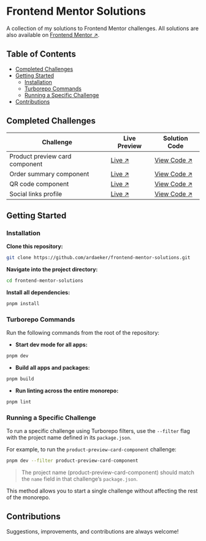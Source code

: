 # Frontend Mentor Solutions

A collection of my solutions to Frontend Mentor challenges. All solutions are also available on [Frontend Mentor ↗](https://www.frontendmentor.io/profile/ardaeker).

## Table of Contents

- [Completed Challenges](#completed-challenges)
- [Getting Started](#getting-started)
  - [Installation](#installation)
  - [Turborepo Commands](#turborepo-commands)
  - [Running a Specific Challenge](#running-a-specific-challenge)
- [Contributions](#contributions)

## Completed Challenges

| Challenge                      | Live Preview                                                   | Solution Code                                                                                                                         |
| ------------------------------ | -------------------------------------------------------------- | ------------------------------------------------------------------------------------------------------------------------------------- |
| Product preview card component | [Live ↗](https://product-preview-card-component.ardaeker.com) | [View Code ↗](https://github.com/ardaeker/frontend-mentor-solutions/tree/main/apps/challenges/newbie/product-preview-card-component) |
| Order summary component        | [Live ↗](https://order-summary-component.ardaeker.com)        | [View Code ↗](https://github.com/ardaeker/frontend-mentor-solutions/tree/main/apps/challenges/newbie/order-summary-component)        |
| QR code component              | [Live ↗](https://qr-code-component.ardaeker.com)              | [View Code ↗](https://github.com/ardaeker/frontend-mentor-solutions/tree/main/apps/challenges/newbie/qr-code-component)              |
| Social links profile           | [Live ↗](https://social-links-profile.ardaeker.com)           | [View Code ↗](https://github.com/ardaeker/frontend-mentor-solutions/tree/main/apps/challenges/newbie/social-links-profile)           |

## Getting Started

### Installation

**Clone this repository:**

```sh
git clone https://github.com/ardaeker/frontend-mentor-solutions.git
```

**Navigate into the project directory:**

```sh
cd frontend-mentor-solutions
```

**Install all dependencies:**

```sh
pnpm install
```

### Turborepo Commands

Run the following commands from the root of the repository:

- **Start dev mode for all apps:**

```sh
pnpm dev
```

- **Build all apps and packages:**

```sh
pnpm build
```

- **Run linting across the entire monorepo:**

```sh
pnpm lint
```

### Running a Specific Challenge

To run a specific challenge using Turborepo filters, use the `--filter` flag with the project name defined in its `package.json`.

For example, to run the `product-preview-card-component` challenge:

```sh
pnpm dev --filter product-preview-card-component
```

> The project name (product-preview-card-component) should match the `name` field in that challenge’s `package.json`.

This method allows you to start a single challenge without affecting the rest of the monorepo.

## Contributions

Suggestions, improvements, and contributions are always welcome!
